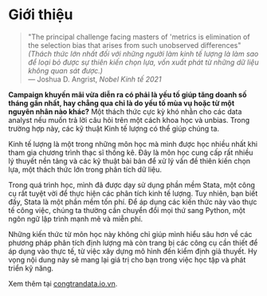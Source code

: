# Giới thiệu

> "The principal challenge facing masters of 'metrics is elimination of the selection bias that arises from such unobserved differences"  *(Thách thức lớn nhất đối với những người làm kinh tế lượng là làm sao để loại bỏ được sự thiên kiến chọn lựa, vốn xuất phát từ những dữ liệu không quan sát được.)*  
> — Joshua D. Angrist, *Nobel Kinh tế 2021*

**Campaign khuyến mãi vừa diễn ra có phải là yếu tố giúp tăng doanh số tháng gần nhất, hay chẳng qua chỉ là do yếu tố mùa vụ hoặc từ một nguyên nhân nào khác?** Một thách thức cực kỳ khó nhằn cho các data analyst nếu muốn trả lời câu hỏi trên một cách khoa học và unbias. Trong trường hợp này, các kỹ thuật Kinh tế lượng có thể giúp chúng ta.

Kinh tế lượng là một trong những môn học mà mình được học nhiều nhất khi tham gia chương trình thạc sĩ thống kê. Đây là môn học cung cấp rất nhiều lý thuyết nền tảng và các kỹ thuật bài bản để xử lý vấn đề thiên kiến chọn lựa, một thách thức lớn trong phân tích dữ liệu.

Trong quá trình học, mình đã được dạy sử dụng phần mềm Stata, một công cụ rất tuyệt vời để thực hiện các phân tích kinh tế lượng. Tuy nhiên, bạn biết đấy, Stata là một phần mềm tốn phí. Để áp dụng các kiến thức này vào thực tế công việc, chúng ta thường cần chuyển đổi mọi thứ sang Python, một ngôn ngữ lập trình mạnh mẽ và miễn phí.

Những kiến thức từ môn học này không chỉ giúp mình hiểu sâu hơn về các phương pháp phân tích định lượng mà còn trang bị các công cụ cần thiết để áp dụng vào thực tế, từ việc xây dựng mô hình đến kiểm định giả thuyết. Hy vọng nội dung này sẽ mang lại giá trị cho bạn trong việc học tập và phát triển kỹ năng.

Xem thêm tại [congtrandata.io.vn](https://congtrandata.io.vn).
